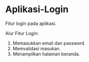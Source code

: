 # Aplikasi-Login
Fitur login pada aplikasi.

Alur Fitur Login:
1. Memasukkan email dan password
2. Memvalidasi masukan.
3. Menampilkan halaman beranda.
